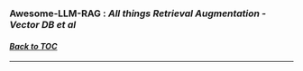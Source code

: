 ### Awesome-LLM-RAG : _All things Retrieval Augmentation - Vector DB et al_
#### _[Back to TOC](https://github.com/xsankar/Awesome-Awesome-LLM)_
***
